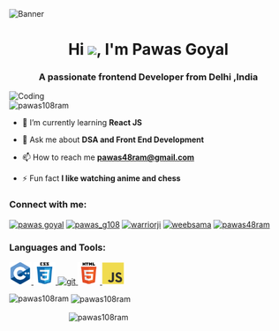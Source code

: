 <img src="https://www.digitalsolutionservices.com/img/services/web%20development.gif" alt="Banner" width="1200">
<h1 align="center">Hi <img src="https://media.giphy.com/media/v1.Y2lkPTc5MGI3NjExNWQyMjlmNjIwMjU1MTJjMjQzYzg2NTEzM2JiNDBkNmFmMjA2ZDhiOCZjdD1n/26u4cqVR8dsmedTJ6/giphy.gif" height="60">, I'm Pawas Goyal</h1>
<h3 align="center">A passionate frontend Developer from Delhi ,India</h3>
<img align="right" alt="Coding" width="700"
      src="https://www.digitalsolutionservices.com/img/services/website1.gif">

<p align="left"> <img src="https://komarev.com/ghpvc/?username=pawas108ram&label=Profile%20views&color=0e75b6&style=flat" alt="pawas108ram" /> </p>



- 🌱 I’m currently learning **React JS**

- 💬 Ask me about **DSA and Front End Development**

- 📫 How to reach me **pawas48ram@gmail.com**

- ⚡ Fun fact **I like watching anime and chess**

<h3 align="left">Connect with me:</h3>
<p align="left">
<a href="https://linkedin.com/in/pawas goyal" target="blank"><img align="center" src="https://raw.githubusercontent.com/rahuldkjain/github-profile-readme-generator/master/src/images/icons/Social/linked-in-alt.svg" alt="pawas goyal" height="30" width="40" /></a>
<a href="https://www.codechef.com/users/pawas_g108" target="blank"><img align="center" src="https://cdn.jsdelivr.net/npm/simple-icons@3.1.0/icons/codechef.svg" alt="pawas_g108" height="30" width="40" /></a>
<a href="https://codeforces.com/profile/warriorji" target="blank"><img align="center" src="https://raw.githubusercontent.com/rahuldkjain/github-profile-readme-generator/master/src/images/icons/Social/codeforces.svg" alt="warriorji" height="30" width="40" /></a>
<a href="https://www.leetcode.com/weebsama" target="blank"><img align="center" src="https://raw.githubusercontent.com/rahuldkjain/github-profile-readme-generator/master/src/images/icons/Social/leet-code.svg" alt="weebsama" height="30" width="40" /></a>
<a href="https://auth.geeksforgeeks.org/user/pawas48ram" target="blank"><img align="center" src="https://raw.githubusercontent.com/rahuldkjain/github-profile-readme-generator/master/src/images/icons/Social/geeks-for-geeks.svg" alt="pawas48ram" height="30" width="40" /></a>
</p>

<h3 align="left">Languages and Tools:</h3>
<p align="left"> <a href="https://www.w3schools.com/cpp/" target="_blank" rel="noreferrer"> <img src="https://raw.githubusercontent.com/devicons/devicon/master/icons/cplusplus/cplusplus-original.svg" alt="cplusplus" width="40" height="40"/> </a> <a href="https://www.w3schools.com/css/" target="_blank" rel="noreferrer"> <img src="https://raw.githubusercontent.com/devicons/devicon/master/icons/css3/css3-original-wordmark.svg" alt="css3" width="40" height="40"/> </a> <a href="https://git-scm.com/" target="_blank" rel="noreferrer"> <img src="https://www.vectorlogo.zone/logos/git-scm/git-scm-icon.svg" alt="git" width="40" height="40"/> </a> <a href="https://www.w3.org/html/" target="_blank" rel="noreferrer"> <img src="https://raw.githubusercontent.com/devicons/devicon/master/icons/html5/html5-original-wordmark.svg" alt="html5" width="40" height="40"/> </a> <a href="https://developer.mozilla.org/en-US/docs/Web/JavaScript" target="_blank" rel="noreferrer"> <img src="https://raw.githubusercontent.com/devicons/devicon/master/icons/javascript/javascript-original.svg" alt="javascript" width="40" height="40"/> </a> </p>

<p><img align="left" height="150" src="https://github-readme-stats.vercel.app/api/top-langs?username=pawas108ram&show_icons=true&locale=en&layout=compact" alt="pawas108ram" /></p>

<p>&nbsp;<img align="center" height="150" margin-left="200" src="https://github-readme-stats.vercel.app/api?username=pawas108ram&show_icons=true&locale=en" alt="pawas108ram" /></p>

<p><img align="center" src="https://github-readme-streak-stats.herokuapp.com/?user=pawas108ram&" alt="pawas108ram" /></p>
